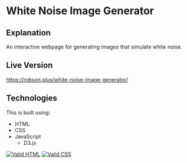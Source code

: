 # White Noise Image Generator

## Explanation

An interactive webpage for generating images that simulate white noise. 

## Live Version

https://robson.plus/white-noise-image-generator/

## Technologies

This is built using:
 * HTML
 * CSS
 * JavaScript
   * D3.js
   
<a href="https://validator.w3.org/nu/?doc=https%3A%2F%2Frobson.plus%2Fwhite-noise-image-generator%2F"><img src="https://www.w3.org/Icons/valid-html401-blue" alt="Valid HTML" /></a>
<a href="https://jigsaw.w3.org/css-validator/validator?uri=https%3A%2F%2Frobson.plus%2Fwhite-noise-image-generator%2Fstyle.css&profile=css3svg&usermedium=all&warning=1&vextwarning=&lang=en"><img src="https://jigsaw.w3.org/css-validator/images/vcss-blue" alt="Valid CSS" /></a>   	    